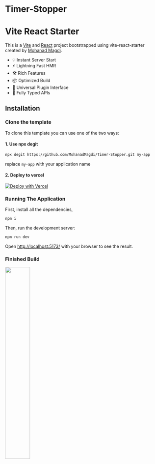 # Timer-Stopper

# Vite React Starter

This is a [Vite](https://vitejs.dev/) and [React](https://reactjs.org/) project bootstrapped using vite-react-starter created by [Mohanad Magdi](https://github.com/MohanadMagdi/Timer-Stopper.git).

- 💡 Instant Server Start
- ⚡️ Lightning Fast HMR
- 🛠️ Rich Features
- 📦 Optimized Build
- 🔩 Universal Plugin Interface
- 🔑 Fully Typed APIs

## Installation

### Clone the template

To clone this template you can use one of the two ways:

#### 1. Use npx degit

```bash
npx degit https://github.com/MohanadMagdi/Timer-Stopper.git my-app
```

replace `my-app` with your application name

#### 2. Deploy to vercel

[![Deploy with Vercel](https://vercel.com/button)](https://timerstopper.vercel.app/)

### Running The Application

First, install all the dependencies,

```bash
npm i
```

Then, run the development server:

```bash
npm run dev
```

Open [http://localhost:5173/](http://localhost:5173/) with your browser to see the result.

### Finished Build

<img src="https://github.com/MohanadMagdi/Tic_Tac_Toe_App/issues/1#issue-2119233415" width="40%"></img>

